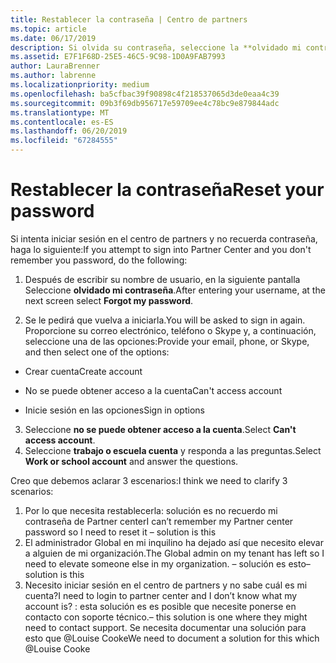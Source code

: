```yaml
---
title: Restablecer la contraseña | Centro de partners
ms.topic: article
ms.date: 06/17/2019
description: Si olvida su contraseña, seleccione la **olvidado mi contraseña** vínculo.
ms.assetid: E7F1F68D-25E5-46C5-9C98-1D0A9FAB7993
author: LauraBrenner
ms.author: labrenne
ms.localizationpriority: medium
ms.openlocfilehash: ba5cfbac39f90898c4f218537065d3de0eaa4c39
ms.sourcegitcommit: 09b3f69db956717e59709ee4c78bc9e879844adc
ms.translationtype: MT
ms.contentlocale: es-ES
ms.lasthandoff: 06/20/2019
ms.locfileid: "67284555"
---
```

# <a name="reset-your-password"></a><span data-ttu-id="43322-103">Restablecer la contraseña</span><span class="sxs-lookup"><span data-stu-id="43322-103">Reset your password</span></span>

<span data-ttu-id="43322-104">Si intenta iniciar sesión en el centro de partners y no recuerda contraseña, haga lo siguiente:</span><span class="sxs-lookup"><span data-stu-id="43322-104">If you attempt to sign into Partner Center and you don't remember you password, do the following:</span></span>

1. <span data-ttu-id="43322-105">Después de escribir su nombre de usuario, en la siguiente pantalla Seleccione **olvidado mi contraseña**.</span><span class="sxs-lookup"><span data-stu-id="43322-105">After entering your username, at the next screen select **Forgot my password**.</span></span>

2. <span data-ttu-id="43322-106">Se le pedirá que vuelva a iniciarla.</span><span class="sxs-lookup"><span data-stu-id="43322-106">You will be asked to sign in again.</span></span> <span data-ttu-id="43322-107">Proporcione su correo electrónico, teléfono o Skype y, a continuación, seleccione una de las opciones:</span><span class="sxs-lookup"><span data-stu-id="43322-107">Provide your email, phone, or Skype, and then select one of the options:</span></span>

- <span data-ttu-id="43322-108">Crear cuenta</span><span class="sxs-lookup"><span data-stu-id="43322-108">Create account</span></span>

- <span data-ttu-id="43322-109">No se puede obtener acceso a la cuenta</span><span class="sxs-lookup"><span data-stu-id="43322-109">Can't access account</span></span>

- <span data-ttu-id="43322-110">Inicie sesión en las opciones</span><span class="sxs-lookup"><span data-stu-id="43322-110">Sign in options</span></span>

3. <span data-ttu-id="43322-111">Seleccione **no se puede obtener acceso a la cuenta**.</span><span class="sxs-lookup"><span data-stu-id="43322-111">Select **Can't access account**.</span></span>
4. <span data-ttu-id="43322-112">Seleccione **trabajo o escuela cuenta** y responda a las preguntas.</span><span class="sxs-lookup"><span data-stu-id="43322-112">Select **Work or school account** and answer the questions.</span></span>

















<span data-ttu-id="43322-113">Creo que debemos aclarar 3 escenarios:</span><span class="sxs-lookup"><span data-stu-id="43322-113">I think we need to clarify 3 scenarios:</span></span>
1.  <span data-ttu-id="43322-114">Por lo que necesita restablecerla: solución es no recuerdo mi contraseña de Partner center</span><span class="sxs-lookup"><span data-stu-id="43322-114">I can’t remember my Partner center password so I need to reset it – solution is this</span></span>
2.  <span data-ttu-id="43322-115">El administrador Global en mi inquilino ha dejado así que necesito elevar a alguien de mi organización.</span><span class="sxs-lookup"><span data-stu-id="43322-115">The Global admin on my tenant has left so I need to elevate someone else in my organization.</span></span> <span data-ttu-id="43322-116">– solución es esto</span><span class="sxs-lookup"><span data-stu-id="43322-116">– solution is this</span></span>
3.  <span data-ttu-id="43322-117">Necesito iniciar sesión en el centro de partners y no sabe cuál es mi cuenta?</span><span class="sxs-lookup"><span data-stu-id="43322-117">I need to login to partner center and I don’t know what my account is?</span></span> <span data-ttu-id="43322-118">: esta solución es es posible que necesite ponerse en contacto con soporte técnico.</span><span class="sxs-lookup"><span data-stu-id="43322-118">– this solution is one where they might need to contact support.</span></span>  <span data-ttu-id="43322-119">Se necesita documentar una solución para esto que @Louise Cooke</span><span class="sxs-lookup"><span data-stu-id="43322-119">We need to document a solution for this which @Louise Cooke</span></span>
